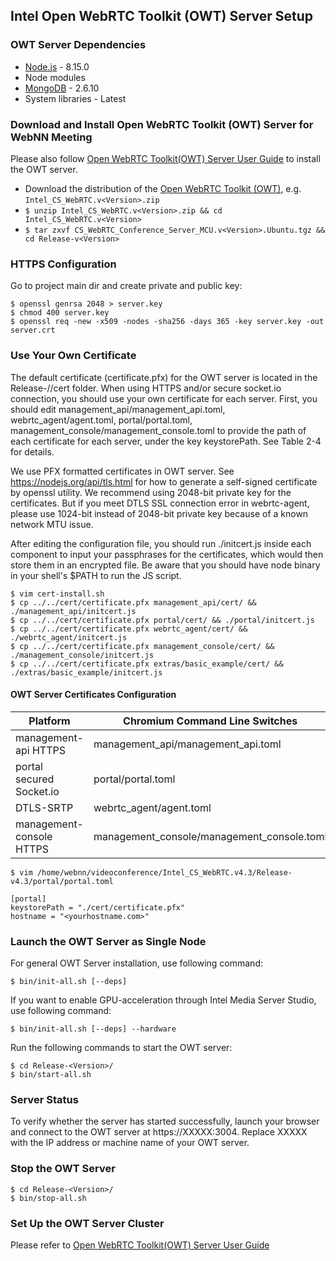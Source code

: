 ## Intel Open WebRTC Toolkit (OWT) Server Setup

### OWT Server Dependencies

- [Node.js](http://nodejs.org/)	- 8.15.0
- Node modules
- [MongoDB](http://mongodb.org) -	2.6.10
- System libraries - Latest

### Download and Install Open WebRTC Toolkit (OWT) Server for WebNN Meeting

Please also follow [Open WebRTC Toolkit(OWT) Server User Guide](https://software.intel.com/sites/products/documentation/webrtc/conference/) to install the OWT server.

- Download the distribution of the [Open WebRTC Toolkit (OWT)](https://software.intel.com/zh-cn/webrtc-sdk), e.g. `Intel_CS_WebRTC.v<Version>.zip`
- `$ unzip Intel_CS_WebRTC.v<Version>.zip && cd Intel_CS_WebRTC.v<Version>`
- `$ tar zxvf CS_WebRTC_Conference_Server_MCU.v<Version>.Ubuntu.tgz && cd Release-v<Version>`

### HTTPS Configuration

Go to project main dir and create private and public key:

```
$ openssl genrsa 2048 > server.key
$ chmod 400 server.key
$ openssl req -new -x509 -nodes -sha256 -days 365 -key server.key -out server.crt
```

### Use Your Own Certificate

The default certificate (certificate.pfx) for the OWT server is located in the Release-<Version>/<Component>/cert folder. When using HTTPS and/or secure socket.io connection, you should use your own certificate for each server. First, you should edit management_api/management_api.toml, webrtc_agent/agent.toml, portal/portal.toml, management_console/management_console.toml to provide the path of each certificate for each server, under the key keystorePath. See Table 2-4 for details.

We use PFX formatted certificates in OWT server. See https://nodejs.org/api/tls.html for how to generate a self-signed certificate by openssl utility. We recommend using 2048-bit private key for the certificates. But if you meet DTLS SSL connection error in webrtc-agent, please use 1024-bit instead of 2048-bit private key because of a known network MTU issue.

After editing the configuration file, you should run ./initcert.js inside each component to input your passphrases for the certificates, which would then store them in an encrypted file. Be aware that you should have node binary in your shell's $PATH to run the JS script.

```
$ vim cert-install.sh
$ cp ../../cert/certificate.pfx management_api/cert/ && ./management_api/initcert.js
$ cp ../../cert/certificate.pfx portal/cert/ && ./portal/initcert.js
$ cp ../../cert/certificate.pfx webrtc_agent/cert/ && ./webrtc_agent/initcert.js
$ cp ../../cert/certificate.pfx management_console/cert/ && ./management_console/initcert.js
$ cp ../../cert/certificate.pfx extras/basic_example/cert/ && ./extras/basic_example/initcert.js
```

#### OWT Server Certificates Configuration

| Platform  | Chromium Command Line Switches |
| ----------| ------------------------------ |
| management-api HTTPS | management_api/management_api.toml |
| portal secured Socket.io | portal/portal.toml |
| DTLS-SRTP | webrtc_agent/agent.toml |
| management-console HTTPS | management_console/management_console.toml |

```
$ vim /home/webnn/videoconference/Intel_CS_WebRTC.v4.3/Release-v4.3/portal/portal.toml

[portal]
keystorePath = "./cert/certificate.pfx"
hostname = "<yourhostname.com>"
```

### Launch the OWT Server as Single Node

For general OWT Server installation, use following command:

`$ bin/init-all.sh [--deps]`

If you want to enable GPU-acceleration through Intel Media Server Studio, use following command:

`$ bin/init-all.sh [--deps] --hardware`

Run the following commands to start the OWT server:

```
$ cd Release-<Version>/
$ bin/start-all.sh
```

### Server Status

To verify whether the server has started successfully, launch your browser and connect to the OWT server at https://XXXXX:3004. Replace XXXXX with the IP address or machine name of your OWT server.

### Stop the OWT Server

```
$ cd Release-<Version>/
$ bin/stop-all.sh
```

### Set Up the OWT Server Cluster

Please refer to [Open WebRTC Toolkit(OWT) Server User Guide](https://software.intel.com/sites/products/documentation/webrtc/conference/)